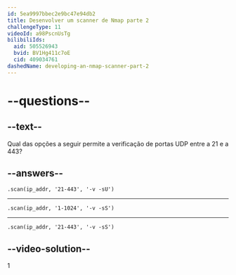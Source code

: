 ```yaml
---
id: 5ea9997bbec2e9bc47e94db2
title: Desenvolver um scanner de Nmap parte 2
challengeType: 11
videoId: a98PscnUsTg
bilibiliIds:
  aid: 505526943
  bvid: BV1Hg411c7oE
  cid: 409034761
dashedName: developing-an-nmap-scanner-part-2
---
```


# --questions--

## --text--

Qual das opções a seguir permite a verificação de portas UDP entre a 21 e a 443?

## --answers--

`.scan(ip_addr, '21-443', '-v -sU')`

---

`.scan(ip_addr, '1-1024', '-v -sS')`

---

`.scan(ip_addr, '21-443', '-v -sS')`

## --video-solution--

1

